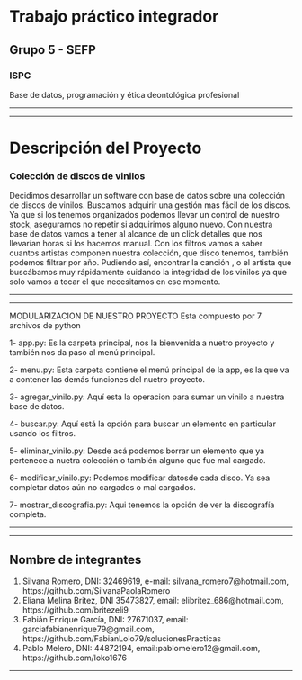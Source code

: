 <h1>Trabajo práctico integrador</h1>
<h2>Grupo 5 - SEFP</h2>
<h3>ISPC</h3>
<p>Base de datos,  programación y ética deontológica profesional</p>
<hr>

<hr>

<h1>Descripción del Proyecto</h1>
<h3>Colección de discos de vinilos</h3>
<p>Decidimos desarrollar un software con base de datos sobre una colección de discos de vinilos.
 Buscamos adquirir una gestión mas fácil de los discos. Ya que si los tenemos organizados podemos llevar un control de nuestro stock, asegurarnos no repetir si adquirimos alguno nuevo. 
Con nuestra base de datos vamos a tener al alcance de un click detalles que nos llevarían horas si los hacemos manual. Con los filtros vamos a saber cuantos artistas componen nuestra colección, que disco tenemos, también podemos filtrar por año. Pudiendo así, encontrar la canción , o el artista que buscábamos muy rápidamente cuidando la integridad de los vinilos ya que solo vamos a tocar el que necesitamos en ese momento.  </p>
<p></p>
<p></p>
<p></p>
<p></p>

<hr>

<hr>

<p> MODULARIZACION DE NUESTRO PROYECTO
Esta compuesto por 7 archivos de python 
<p> 1- app.py: Es la carpeta principal, nos la bienvenida  a nuetro proyecto y también nos da paso al menú principal.
<p>2- menu.py: Esta carpeta contiene el menú principal de la app, es la que va a contener  las demás funciones del nuetro proyecto.
<p>3- agregar_vinilo.py: Aquí esta la operacion para sumar un vinilo a nuestra base de datos.
<p> 4- buscar.py: Aquí está la opción para buscar un elemento en particular usando los filtros. 
<p> 5- eliminar_vinilo.py: Desde acá podemos borrar un elemento que ya pertenece a nuetra colección o también alguno que fue mal cargado.
<p> 6- modificar_vinilo.py: Podemos modificar datosde cada disco. Ya sea completar datos aún no cargados o mal cargados. 
<p> 7- mostrar_discografia.py: Aqui tenemos la opción de ver la discografía completa.

<hr>

<hr>

<h2>Nombre de integrantes</h2>
<!-- <p></p>  -->
<ol>
  <li>
    Silvana Romero, DNI: 32469619, e-mail: silvana_romero7@hotmail.com, https://github.com/SilvanaPaolaRomero 
  </li>

  <li>
    Eliana Melina Britez, DNI 35473827, email: elibritez_686@hotmail.com, https://github.com/britezeli9
  </li>

  <li>
    Fabián Enrique García, DNI: 27671037, email: garciafabianenrique79@gmail.com, https://github.com/FabianLolo79/solucionesPracticas
  </li>

  <li>
    Pablo Melero, DNI: 44872194, email:pablomelero12@gmail.com, https://github.com/loko1676
  </li>
</ol>

<hr>